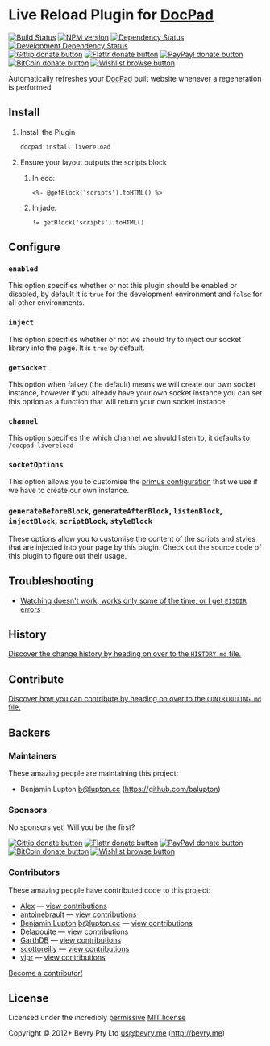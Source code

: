 # Live Reload Plugin for [DocPad](https://docpad.org)

<!-- BADGES/ -->

[![Build Status](http://img.shields.io/travis-ci/docpad/docpad-plugin-livereload.png?branch=master)](http://travis-ci.org/docpad/docpad-plugin-livereload "Check this project's build status on TravisCI")
[![NPM version](http://badge.fury.io/js/docpad-plugin-livereload.png)](https://npmjs.org/package/docpad-plugin-livereload "View this project on NPM")
[![Dependency Status](https://david-dm.org/docpad/docpad-plugin-livereload.png?theme=shields.io)](https://david-dm.org/docpad/docpad-plugin-livereload)
[![Development Dependency Status](https://david-dm.org/docpad/docpad-plugin-livereload/dev-status.png?theme=shields.io)](https://david-dm.org/docpad/docpad-plugin-livereload#info=devDependencies)<br/>
[![Gittip donate button](http://img.shields.io/gittip/docpad.png)](https://www.gittip.com/docpad/ "Donate weekly to this project using Gittip")
[![Flattr donate button](http://img.shields.io/flattr/donate.png?color=yellow)](http://flattr.com/thing/344188/balupton-on-Flattr "Donate monthly to this project using Flattr")
[![PayPayl donate button](http://img.shields.io/paypal/donate.png?color=yellow)](https://www.paypal.com/cgi-bin/webscr?cmd=_s-xclick&hosted_button_id=QB8GQPZAH84N6 "Donate once-off to this project using Paypal")
[![BitCoin donate button](http://img.shields.io/bitcoin/donate.png?color=yellow)](https://coinbase.com/checkouts/9ef59f5479eec1d97d63382c9ebcb93a "Donate once-off to this project using BitCoin")
[![Wishlist browse button](http://img.shields.io/wishlist/browse.png?color=yellow)](http://amzn.com/w/2F8TXKSNAFG4V "Buy an item on our wishlist for us")

<!-- /BADGES -->


Automatically refreshes your [DocPad](https://docpad.org) built website whenever a regeneration is performed



## Install

1. Install the Plugin

	``` bash
	docpad install livereload
	```

1. Ensure your layout outputs the scripts block

	1. In eco:
		
		```
		<%- @getBlock('scripts').toHTML() %>
		```
	  
	1. In jade:

		``` jade
		!= getBlock('scripts').toHTML()
		```


## Configure

### `enabled`
This option specifies whether or not this plugin should be enabled or disabled, by default it is `true` for the development environment and `false` for all other environments.

### `inject`
This option specifies whether or not we should try to inject our socket library into the page. It is `true` by default.

### `getSocket`
This option when falsey (the default) means we will create our own socket instance, however if you already have your own socket instance you can set this option as a function that will return your own socket instance.

### `channel`
This option specifies the which channel we should listen to, it defaults to `/docpad-livereload`

### `socketOptions`
This option allows you to customise the [primus configuration](https://github.com/3rd-Eden/primus) that we use if we have to create our own instance.

### `generateBeforeBlock`, `generateAfterBlock`, `listenBlock`, `injectBlock`, `scriptBlock`, `styleBlock`
These options allow you to customise the content of the scripts and styles that are injected into your page by this plugin. Check out the source code of this plugin to figure out their usage.


## Troubleshooting

- [Watching doesn't work, works only some of the time, or I get `EISDIR` errors](http://docpad.org/docs/troubleshoot#watching-doesn-t-work-works-only-some-of-the-time-or-i-get-eisdir-errors)


<!-- HISTORY/ -->

## History
[Discover the change history by heading on over to the `HISTORY.md` file.](https://github.com/docpad/docpad-plugin-livereload/blob/master/HISTORY.md#files)

<!-- /HISTORY -->


<!-- CONTRIBUTE/ -->

## Contribute

[Discover how you can contribute by heading on over to the `CONTRIBUTING.md` file.](https://github.com/docpad/docpad-plugin-livereload/blob/master/CONTRIBUTING.md#files)

<!-- /CONTRIBUTE -->


<!-- BACKERS/ -->

## Backers

### Maintainers

These amazing people are maintaining this project:

- Benjamin Lupton <b@lupton.cc> (https://github.com/balupton)

### Sponsors

No sponsors yet! Will you be the first?

[![Gittip donate button](http://img.shields.io/gittip/docpad.png)](https://www.gittip.com/docpad/ "Donate weekly to this project using Gittip")
[![Flattr donate button](http://img.shields.io/flattr/donate.png?color=yellow)](http://flattr.com/thing/344188/balupton-on-Flattr "Donate monthly to this project using Flattr")
[![PayPayl donate button](http://img.shields.io/paypal/donate.png?color=yellow)](https://www.paypal.com/cgi-bin/webscr?cmd=_s-xclick&hosted_button_id=QB8GQPZAH84N6 "Donate once-off to this project using Paypal")
[![BitCoin donate button](http://img.shields.io/bitcoin/donate.png?color=yellow)](https://coinbase.com/checkouts/9ef59f5479eec1d97d63382c9ebcb93a "Donate once-off to this project using BitCoin")
[![Wishlist browse button](http://img.shields.io/wishlist/browse.png?color=yellow)](http://amzn.com/w/2F8TXKSNAFG4V "Buy an item on our wishlist for us")

### Contributors

These amazing people have contributed code to this project:

- [Alex](https://github.com/amesarosh) — [view contributions](https://github.com/docpad/docpad-plugin-livereload/commits?author=amesarosh)
- [antoinebrault](https://github.com/antoinebrault) — [view contributions](https://github.com/docpad/docpad-plugin-livereload/commits?author=antoinebrault)
- [Benjamin Lupton](https://github.com/balupton) <b@lupton.cc> — [view contributions](https://github.com/docpad/docpad-plugin-livereload/commits?author=balupton)
- [Delapouite](https://github.com/Delapouite) — [view contributions](https://github.com/docpad/docpad-plugin-livereload/commits?author=Delapouite)
- [GarthDB](https://github.com/GarthDB) — [view contributions](https://github.com/docpad/docpad-plugin-livereload/commits?author=GarthDB)
- [scottoreilly](https://github.com/scottoreilly) — [view contributions](https://github.com/docpad/docpad-plugin-livereload/commits?author=scottoreilly)
- [vjpr](https://github.com/vjpr) — [view contributions](https://github.com/docpad/docpad-plugin-livereload/commits?author=vjpr)

[Become a contributor!](https://github.com/docpad/docpad-plugin-livereload/blob/master/CONTRIBUTING.md#files)

<!-- /BACKERS -->


<!-- LICENSE/ -->

## License

Licensed under the incredibly [permissive](http://en.wikipedia.org/wiki/Permissive_free_software_licence) [MIT license](http://creativecommons.org/licenses/MIT/)

Copyright &copy; 2012+ Bevry Pty Ltd <us@bevry.me> (http://bevry.me)

<!-- /LICENSE -->


